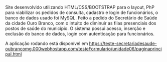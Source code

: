 

Site desenvolvido utilizando HTML/CSS/BOOTSTRAP para o layout, PhP para viabilizar os pedidos de consulta,
cadastro e login de funcionários, o banco de dados usado foi MySQL. Feito a pedido do Secretário de Saúde da
cidade Ouro Branco, com o intuito de diminuir as filas presenciais dos postos de saúde do município.
O sistema possui acesso, inserção e exclusão do banco de dados, login com autenticação para funcionários.

A aplicação rodando está disponível em https://teste-secretariadesaude-oubrancomg.000webhostapp.com/testeFormulario/unidade06/paginaprincipal.html
